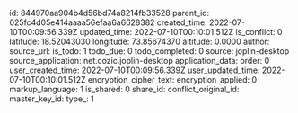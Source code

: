 

id: 844970aa904b4d56bd74a8214fb33528
parent_id: 025fc4d05e414aaaa56efaa6a6628382
created_time: 2022-07-10T00:09:56.339Z
updated_time: 2022-07-10T00:10:01.512Z
is_conflict: 0
latitude: 18.52043030
longitude: 73.85674370
altitude: 0.0000
author: 
source_url: 
is_todo: 1
todo_due: 0
todo_completed: 0
source: joplin-desktop
source_application: net.cozic.joplin-desktop
application_data: 
order: 0
user_created_time: 2022-07-10T00:09:56.339Z
user_updated_time: 2022-07-10T00:10:01.512Z
encryption_cipher_text: 
encryption_applied: 0
markup_language: 1
is_shared: 0
share_id: 
conflict_original_id: 
master_key_id: 
type_: 1
